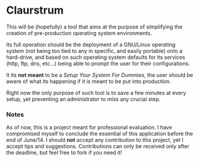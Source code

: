 Claurstrum
==========

This will be (hopefully) a tool that aims at the purpose of simplifying the creation of pre-production operating system environments.

Its full operation should be the deployment of a GNU/Linux operating system (not being too tied to any in specific, and easily portable) onto a hard-drive, and based on such operating system defaults for its services (http, ftp, dns, etc...) being able to prompt the user for their configurations.

It its **not meant** to be a *Setup Your System For Dummies*, the user should be aware of what its happening if it is meant to be put into production.

Right now the only purpose of such tool is to save a few minutes at every setup, yet preventing an administrator to miss any crucial step.

### Notes

As of now, this is a project meant for professional evaluation.
I have compromised myself to conclude the essential of this application before the end of June/14.
I should **not** accept any contribution to this project, yet I accept tips and suggestions.
Contributions can only be received only after the deadline, but feel free to fork if you need it!
